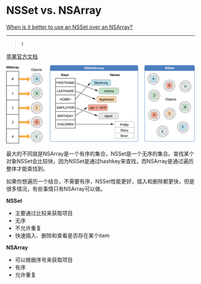 # NSSet vs. NSArray
[When is it better to use an NSSet over an NSArray?](https://stackoverflow.com/questions/10997404/when-is-it-better-to-use-an-nsset-over-an-nsarray)

___



> 1

[苹果官方文档](https://developer.apple.com/library/content/documentation/Cocoa/Conceptual/Collections/Collections.html)

![img](/images/07.png)

最大的不同就是NSArray是一个有序的集合，NSSet是一个无序的集合。查找某个对象NSSet会比较快，因为NSSet是通过hashkey来查找，而NSArray是通过遍历整体才能查找到。

如果你想遍历一个结合，不需要有序，NSSet性能更好，插入和删除都更快，但是很多情况，有些事情只有NSArray可以做。

**NSSet**

- 主要通过比较来获取项目
- 无序
- 不允许重复
- 快速插入、删除和查看是否存在某个item

**NSArray**

- 可以根据序号来获取项目
- 有序
- 允许重复